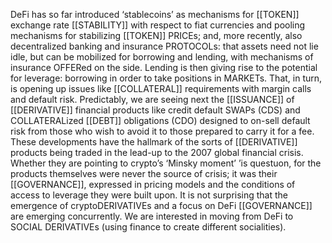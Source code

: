 DeFi has so far introduced ‘stablecoins’ as mechanisms for [[TOKEN]] exchange rate [[STABILITY]] with respect to fiat currencies and pooling mechanisms for stabilizing [[TOKEN]] PRICEs; and, more recently, also decentralized banking and insurance PROTOCOLs: that assets need not lie idle, but can be mobilized for borrowing and lending, with mechanisms of insurance OFFERed on the side. Lending is then giving rise to the potential for leverage: borrowing in order to take positions in MARKETs. That, in turn, is opening up issues like [[COLLATERAL]] requirements with margin calls and default risk. Predictably, we are seeing next the [[ISSUANCE]] of [[DERIVATIVE]] financial products like credit default SWAPs (CDS) and COLLATERALized [[DEBT]] obligations (CDO) designed to on-sell default risk from those who wish to avoid it to those prepared to carry it for a fee. These developments have the hallmark of the sorts of [[DERIVATIVE]] products being traded in the lead-up to the 2007 global financial crisis. Whether they are pointing to crypto’s ‘Minsky moment’ ’is questuon, for the products themselves were never the source of crisis; it was their [[GOVERNANCE]], expressed in pricing models and the conditions of access to leverage they were built upon. It is not surprising that the emergence of cryptoDERIVATIVEs and a focus on DeFi [[GOVERNANCE]] are emerging concurrently. We are interested in moving from DeFi to SOCIAL DERIVATIVEs (using finance to create different socialities).